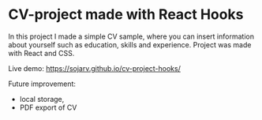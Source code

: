 # CV-project made with React Hooks

In this project I made a simple CV sample, where you can insert information about yourself such as education, skills and experience.
Project was made with React and CSS.

Live demo: https://sojarv.github.io/cv-project-hooks/

Future improvement:

- local storage,
- PDF export of CV
